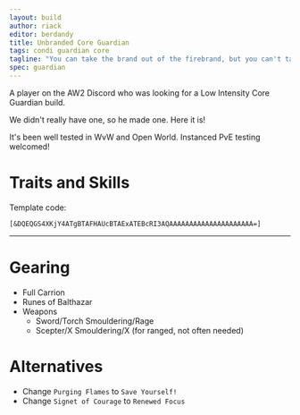 ```yaml
---
layout: build
author: riack
editor: berdandy
title: Unbranded Core Guardian
tags: condi guardian core
tagline: "You can take the brand out of the firebrand, but you can't take out the fire"
spec: guardian
---
```


A player on the AW2 Discord who was looking for a Low Intensity Core Guardian build.

We didn't really have one, so he made one. Here it is!

It's been well tested in WvW and Open World. Instanced PvE testing welcomed!

# Traits and Skills

Template code:

`[&DQEQGS4XKjY4ATgBTAFHAUcBTAExATEBcRI3AQAAAAAAAAAAAAAAAAAAAAA=]`

---


<div
  data-armory-embed='skills'
  data-armory-ids='9158,9187,9247,9151,30461'
>
</div>
<div
  data-armory-embed='specializations'
  data-armory-ids='16,46,42'
  data-armory-16-traits='577,567,1686'
  data-armory-46-traits='617,603,622'
  data-armory-42-traits='634,628,2017'
>
</div>


# Gearing

- Full Carrion
- Runes of Balthazar
- Weapons
  - Sword/Torch Smouldering/Rage
  - Scepter/X Smouldering/X (for ranged, not often needed)

# Alternatives

- Change `Purging Flames` to `Save Yourself!`
- Change `Signet of Courage` to `Renewed Focus`
